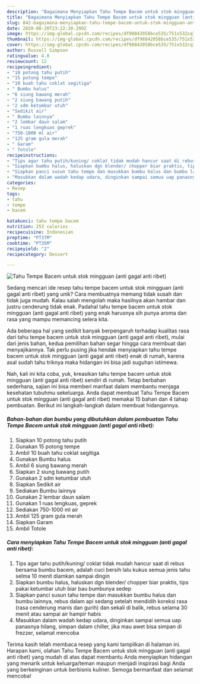 ```yaml
---
description: "Bagaimana Menyiapkan Tahu Tempe Bacem untuk stok mingguan (anti gagal anti ribet), Enak Banget"
title: "Bagaimana Menyiapkan Tahu Tempe Bacem untuk stok mingguan (anti gagal anti ribet), Enak Banget"
slug: 842-bagaimana-menyiapkan-tahu-tempe-bacem-untuk-stok-mingguan-anti-gagal-anti-ribet-enak-banget
date: 2020-08-20T23:22:20.299Z
image: https://img-global.cpcdn.com/recipes/df98842058bce535/751x532cq70/tahu-tempe-bacem-untuk-stok-mingguan-anti-gagal-anti-ribet-foto-resep-utama.jpg
thumbnail: https://img-global.cpcdn.com/recipes/df98842058bce535/751x532cq70/tahu-tempe-bacem-untuk-stok-mingguan-anti-gagal-anti-ribet-foto-resep-utama.jpg
cover: https://img-global.cpcdn.com/recipes/df98842058bce535/751x532cq70/tahu-tempe-bacem-untuk-stok-mingguan-anti-gagal-anti-ribet-foto-resep-utama.jpg
author: Russell Simpson
ratingvalue: 4.8
reviewcount: 12
recipeingredient:
- "10 potong tahu putih"
- "15 potong tempe"
- "10 buah tahu coklat segitiga"
- " Bumbu halus"
- "6 siung bawang merah"
- "2 siung bawang putih"
- "2 sdm ketumbar utuh"
- "Sedikit air"
- " Bumbu lainnya"
- "2 lembar daun salam"
- "1 ruas lengkuas geprek"
- "750-1000 ml air"
- "125 gram gula merah"
- " Garam"
- " Totole"
recipeinstructions:
- "Tips agar tahu putih/kuning/ coklat tidak mudah hancur saat di rebus bersama bumbu bacem, adalah cuci bersih lalu kukus semua jenis tahu selma 10 menit diamkan sampai dingin"
- "Siapkan bumbu halus, haluskan dgn blender/ chopper biar praktis, tips pakai ketumbar utuh biar bau bumbunya sedep"
- "Siapkan panci susun tahu tempe dan masukkan bumbu halus dan bumbu lainnya, rebus dalam api sedang setelah mendidih koreksi rasa (rasa cenderung manis dan gurih) dan sekali di balik, rebus selama 30 menit atau sampai air hampir habis"
- "Masukkan dalam wadah kedap udara, dinginkan sampai semua uap panasnya hilang, simpan dalam chiller, jika mau awet bisa simpan di frezzer, selamat mencoba"
categories:
- Resep
tags:
- tahu
- tempe
- bacem

katakunci: tahu tempe bacem 
nutrition: 253 calories
recipecuisine: Indonesian
preptime: "PT37M"
cooktime: "PT35M"
recipeyield: "2"
recipecategory: Dessert

---
```



![Tahu Tempe Bacem untuk stok mingguan (anti gagal anti ribet)](https://img-global.cpcdn.com/recipes/df98842058bce535/751x532cq70/tahu-tempe-bacem-untuk-stok-mingguan-anti-gagal-anti-ribet-foto-resep-utama.jpg)

Sedang mencari ide resep tahu tempe bacem untuk stok mingguan (anti gagal anti ribet) yang unik? Cara membuatnya memang tidak susah dan tidak juga mudah. Kalau salah mengolah maka hasilnya akan hambar dan justru cenderung tidak enak. Padahal tahu tempe bacem untuk stok mingguan (anti gagal anti ribet) yang enak harusnya sih punya aroma dan rasa yang mampu memancing selera kita.



Ada beberapa hal yang sedikit banyak berpengaruh terhadap kualitas rasa dari tahu tempe bacem untuk stok mingguan (anti gagal anti ribet), mulai dari jenis bahan, kedua pemilihan bahan segar hingga cara membuat dan menyajikannya. Tak perlu pusing jika hendak menyiapkan tahu tempe bacem untuk stok mingguan (anti gagal anti ribet) enak di rumah, karena asal sudah tahu triknya maka hidangan ini bisa jadi suguhan istimewa.


Nah, kali ini kita coba, yuk, kreasikan tahu tempe bacem untuk stok mingguan (anti gagal anti ribet) sendiri di rumah. Tetap berbahan sederhana, sajian ini bisa memberi manfaat dalam membantu menjaga kesehatan tubuhmu sekeluarga. Anda dapat membuat Tahu Tempe Bacem untuk stok mingguan (anti gagal anti ribet) memakai 15 bahan dan 4 tahap pembuatan. Berikut ini langkah-langkah dalam membuat hidangannya.

<!--inarticleads1-->

##### Bahan-bahan dan bumbu yang dibutuhkan dalam pembuatan Tahu Tempe Bacem untuk stok mingguan (anti gagal anti ribet):

1. Siapkan 10 potong tahu putih
1. Gunakan 15 potong tempe
1. Ambil 10 buah tahu coklat segitiga
1. Gunakan  Bumbu halus
1. Ambil 6 siung bawang merah
1. Siapkan 2 siung bawang putih
1. Gunakan 2 sdm ketumbar utuh
1. Siapkan Sedikit air
1. Sediakan  Bumbu lainnya
1. Gunakan 2 lembar daun salam
1. Gunakan 1 ruas lengkuas, geprek
1. Sediakan 750-1000 ml air
1. Ambil 125 gram gula merah
1. Siapkan  Garam
1. Ambil  Totole




<!--inarticleads2-->

##### Cara menyiapkan Tahu Tempe Bacem untuk stok mingguan (anti gagal anti ribet):

1. Tips agar tahu putih/kuning/ coklat tidak mudah hancur saat di rebus bersama bumbu bacem, adalah cuci bersih lalu kukus semua jenis tahu selma 10 menit diamkan sampai dingin
1. Siapkan bumbu halus, haluskan dgn blender/ chopper biar praktis, tips pakai ketumbar utuh biar bau bumbunya sedep
1. Siapkan panci susun tahu tempe dan masukkan bumbu halus dan bumbu lainnya, rebus dalam api sedang setelah mendidih koreksi rasa (rasa cenderung manis dan gurih) dan sekali di balik, rebus selama 30 menit atau sampai air hampir habis
1. Masukkan dalam wadah kedap udara, dinginkan sampai semua uap panasnya hilang, simpan dalam chiller, jika mau awet bisa simpan di frezzer, selamat mencoba




Terima kasih telah membaca resep yang kami tampilkan di halaman ini. Harapan kami, olahan Tahu Tempe Bacem untuk stok mingguan (anti gagal anti ribet) yang mudah di atas dapat membantu Anda menyiapkan hidangan yang menarik untuk keluarga/teman maupun menjadi inspirasi bagi Anda yang berkeinginan untuk berbisnis kuliner. Semoga bermanfaat dan selamat mencoba!
